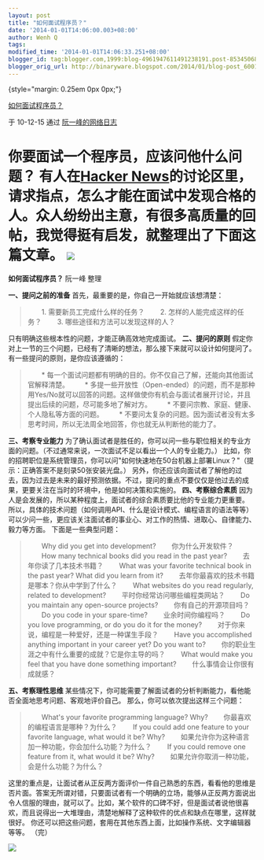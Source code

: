 ```yaml
---
layout: post
title: "如何面试程序员？"
date: '2014-01-01T14:06:00.003+08:00'
author: Wenh Q
tags:
modified_time: '2014-01-01T14:06:33.251+08:00'
blogger_id: tag:blogger.com,1999:blog-4961947611491238191.post-853450680720053626
blogger_orig_url: http://binaryware.blogspot.com/2014/01/blog-post_6001.html
---
```


 {style="margin: 0.25em 0px 0px;"}

[如何面试程序员？](http://www.ruanyifeng.com/blog/2010/12/how_to_interview_a_programmer.html)

于 10-12-15 通过 [阮一峰的网络日志](http://www.ruanyifeng.com/blog/)


你要面试一个程序员，应该问他什么问题？
有人在[Hacker
News](http://news.ycombinator.com/item?id=1984518)的讨论区里，请求指点，怎么才能在面试中发现合格的人。众人纷纷出主意，有很多高质量的回帖，我觉得挺有启发，就整理出了下面这篇文章。
![](http://image.beekka.com/blog/201012/bg2010121601.jpg)
===================================
**如何面试程序员？**
阮一峰 整理

 **一、提问之前的准备**
首先，最重要的是，你自己一开始就应该想清楚：

> 　　1. 需要新员工完成什么样的任务？
> 　　2. 怎样的人能完成这样的任务？
> 　　3. 哪些途径和方法可以发现这样的人？

只有明确这些根本性的问题，才能正确高效地完成面试。
**二、提问的原则**
假定你对上一节的三个问题，已经有了清晰的想法，那么接下来就可以设计如何提问了。
有一些提问的原则，是你应该遵循的：

> 　　*
> 每一个面试问题都有明确的目的。你不仅自己了解，还能向其他面试官解释清楚。
> 　　*
> 多提一些开放性（Open-ended）的问题，而不是那种用Yes/No就可以回答的问题。这样做使你有机会与面试者展开讨论，并且提出后续的问题，尽可能多地了解对方。
> 　　* 不要问宗教、家庭、健康、个人隐私等方面的问题。
> 　　*
> 不要问太复杂的问题。因为面试者没有太多思考时间，所以无法周全地回答，你也就无从判断他的能力了。

**三、考察专业能力**
为了确认面试者是胜任的，你可以问一些与职位相关的专业方面的问题。（不过通常来说，一次面试不足以看出一个人的专业能力。）
比如，你的招聘职位是系统管理员，你可以问"如何快速地在50台机器上部署Linux？"（提示：正确答案不是刻录50张安装光盘。）
另外，你还应该向面试者了解他的过去，因为过去是未来的最好预测依据。不过，提问的重点不要仅仅是他过去的成果，更要关注在当时的环境中，他是如何决策和实施的。
**四、考察综合素质**
因为人是会发展的，所以某种程度上，面试者的综合素质要比他的专业能力更重要。
所以，具体的技术问题（如何调用API、什么是设计模式、编程语言的语法等等）可以少问一些，更应该关注面试者的事业心、对工作的热情、进取心、自律能力、毅力等方面。
下面是一些典型问题：

> 　　Why did you get into development?
>  　　你为什么开发软件？
> 　　How many technical books did you read in the past year?
>  　　去年你读了几本技术书籍？
> 　　What was your favorite technical book in the past year? What did
> you learn from it?
>  　　去年你最喜欢的技术书籍是哪本？你从中学到了什么？
> 　　What websites do you read regularly, related to development?
>  　　平时你经常访问哪些编程类网站？
> 　　Do you maintain any open-source projects?
>  　　你有自己的开源项目吗？
> 　　Do you code in your spare-time?
>  　　业余时间你编程吗？
> 　　Do you love programming, or do you do it for the money?
>  　　对于你来说，编程是一种爱好，还是一种谋生手段？
> 　　Have you accomplished anything important in your career yet? Do
> you want to?
>  　　你的职业生涯之中有什么重要的成就？它是你主导的吗？
> 　　What would make you feel that you have done something important?
>  　　什么事情会让你很有成就感？

**五、考察理性思维**
某些情况下，你可能需要了解面试者的分析判断能力，看他能否全面地思考问题、客观地评价自己。
那么，你可以依次提出这样三个问题：

> 　　What's your favorite programming language? Why?
>  　　你最喜欢的编程语言是哪种？为什么？
> 　　If you could add one feature to your favorite language, what would
> it be? Why?
>  　　如果允许你为这种语言加一种功能，你会加什么功能？为什么？
> 　　If you could remove one feature from it, what would it be? Why?
>  　　如果允许你取消一种功能，会是什么功能？为什么？

这里的重点是，让面试者从正反两方面评价一件自己熟悉的东西，看看他的思维是否片面。答案无所谓对错，只要面试者有一个明确的立场，能够从正反两方面说出令人信服的理由，就可以了。比如，某个软件的口碑不好，但是面试者说他很喜欢，而且说得出一大堆理由，清楚地解释了这种软件的优点和缺点在哪里，这样就很好。
你还可以把这些问题，套用在其他东西上面，比如操作系统、文字编辑器等等。
（完）

![](http://www1.feedsky.com/t1/449763897/ruanyf/feedsky/s.gif?r=http://www.ruanyifeng.com/blog/2010/12/how_to_interview_a_programmer.html)
